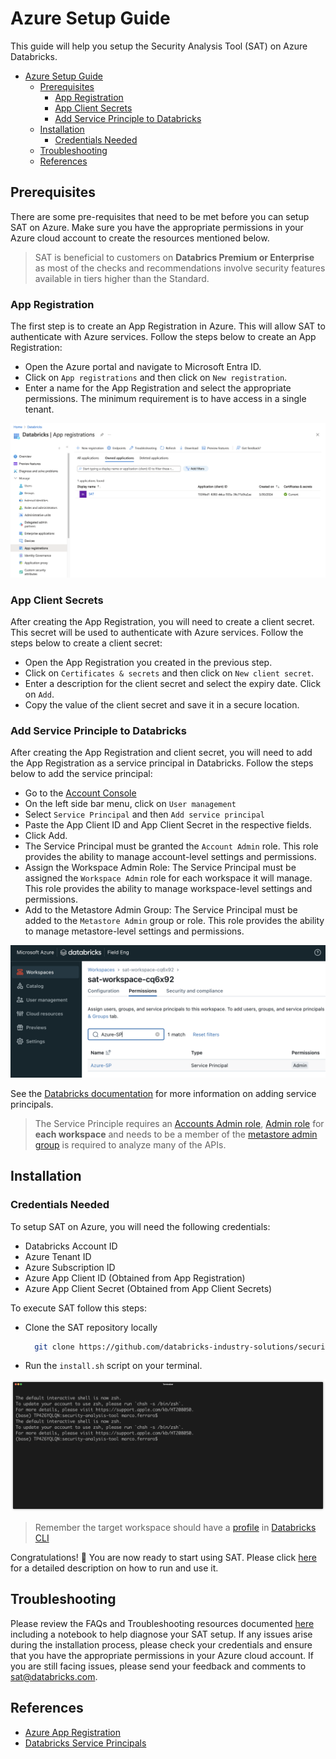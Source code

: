 # Azure Setup Guide

This guide will help you setup the Security Analysis Tool (SAT) on Azure Databricks.


- [Azure Setup Guide](#azure-setup-guide)
  - [Prerequisites](#prerequisites)
    - [App Registration](#app-registration)
    - [App Client Secrets](#app-client-secrets)
    - [Add Service Principle to Databricks](#add-service-principle-to-databricks)
  - [Installation](#installation)
    - [Credentials Needed](#credentials-needed)
  - [Troubleshooting](#troubleshooting)
  - [References](#references)

## Prerequisites

There are some pre-requisites that need to be met before you can setup SAT on Azure. Make sure you have the appropriate permissions in your Azure cloud account to create the resources mentioned below.

> SAT is beneficial to customers on **Databrics Premium or Enterprise** as most of the checks and recommendations involve security features available in tiers higher than the Standard.


### App Registration

The first step is to create an App Registration in Azure. This will allow SAT to authenticate with Azure services. Follow the steps below to create an App Registration:

- Open the Azure portal and navigate to Microsoft Entra ID.
- Click on `App registrations` and then click on `New registration`.
- Enter a name for the App Registration and select the appropriate permissions. The minimum requirement is to have access in a single tenant.

![alt text](../images/azure_app_reg.png)

### App Client Secrets

After creating the App Registration, you will need to create a client secret. This secret will be used to authenticate with Azure services. Follow the steps below to create a client secret:

- Open the App Registration you created in the previous step.
- Click on `Certificates & secrets` and then click on `New client secret`.
- Enter a description for the client secret and select the expiry date. Click on `Add`.
- Copy the value of the client secret and save it in a secure location.

### Add Service Principle to Databricks

After creating the App Registration and client secret, you will need to add the App Registration as a service principal in Databricks. Follow the steps below to add the service principal:

- Go to the [Account Console](https://accounts.azuredatabricks.net/)
- On the left side bar menu, click on `User management`
- Select `Service Principal` and then `Add service principal`
- Paste the App Client ID and App Client Secret in the respective fields.
- Click Add.
- The Service Principal must be granted the `Account Admin` role. This role provides the ability to manage account-level settings and permissions.
- Assign the Workspace Admin Role: The Service Principal must be assigned the `Workspace Admin` role for each workspace it will manage. This role provides the ability to manage workspace-level settings and permissions.
- Add to the Metastore Admin Group: The Service Principal must be added to the `Metastore Admin` group or role. This role provides the ability to manage metastore-level settings and permissions.

![Azure_SP_Workspace](../images/azure_ws.png)

See the [Databricks documentation](https://learn.microsoft.com/en-us/azure/databricks/admin/users-groups/service-principals#--databricks-and-microsoft-entra-id-formerly-azure-active-directory-service-principals) for more information on adding service principals.

> The Service Principle requires an [Accounts Admin role](https://learn.microsoft.com/en-us/azure/databricks/admin/users-groups/service-principals#--assign-account-admin-roles-to-a-service-principal), [Admin role](https://learn.microsoft.com/en-us/azure/databricks/admin/users-groups/service-principals#assign-a-service-principal-to-a-workspace-using-the-account-console) for **each workspace** and needs to be a member of the [metastore admin group](https://learn.microsoft.com/en-us/azure/databricks/data-governance/unity-catalog/manage-privileges/admin-privileges#who-has-metastore-admin-privileges) is required to analyze many of the APIs.

## Installation

### Credentials Needed

To setup SAT on Azure, you will need the following credentials:

- Databricks Account ID
- Azure Tenant ID
- Azure Subscription ID
- Azure App Client ID (Obtained from App Registration)
- Azure App Client Secret (Obtained from App Client Secrets)

To execute SAT follow this steps:

- Clone the SAT repository locally
  
  ```sh
    git clone https://github.com/databricks-industry-solutions/security-analysis-tool.git
   ```

- Run the `install.sh` script on your terminal.

![](../gif/terminal-azure.gif)

> Remember the target workspace should have a [profile](https://learn.microsoft.com/en-us/azure/databricks/dev-tools/cli/profiles) in [Databricks CLI](https://learn.microsoft.com/en-us/azure/databricks/dev-tools/cli/)

Congratulations! 🎉 You are now ready to start using SAT. Please click [here](../setup.md#usage) for a detailed description on how to run and use it.


## Troubleshooting
Please review the FAQs and Troubleshooting resources documented [here](./faqs_and_troubleshooting.md) including a notebook to help diagnose your SAT setup.
If any issues arise during the installation process, please check your credentials and ensure that you have the appropriate permissions in your Azure cloud account. If you are still facing issues, please send your feedback and comments to sat@databricks.com. 

## References

- [Azure App Registration](https://docs.microsoft.com/en-us/azure/active-directory/develop/quickstart-register-app)
- [Databricks Service Principals](https://learn.microsoft.com/en-us/azure/databricks/admin/users-groups/service-principals#--databricks-and-microsoft-entra-id-formerly-azure-active-directory-service-principals)

